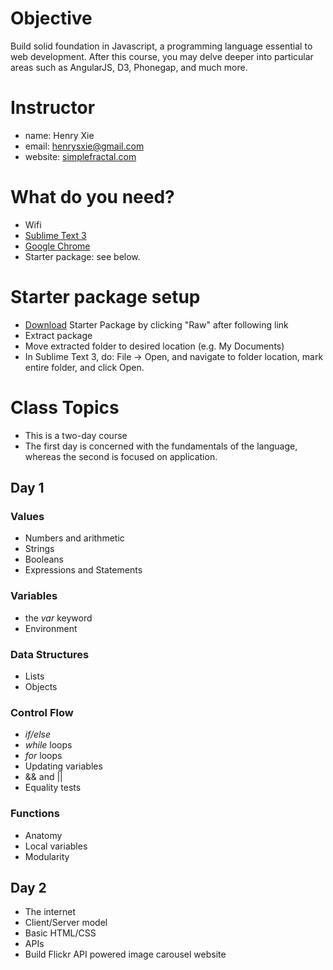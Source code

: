 # Objective
Build solid foundation in Javascript, a programming language essential to web development. After this course, you may delve deeper into particular areas such as AngularJS, D3, Phonegap, and much more.

# Instructor
- name: Henry Xie
- email: henrysxie@gmail.com
- website: [simplefractal.com](http://simplefractal.com)

# What do you need?
- Wifi
- [Sublime Text 3](http://www.sublimetext.com/3)
- [Google Chrome](https://www.google.com/chrome/browser/desktop/)
- Starter package: see below.

# Starter package setup
- [Download](https://github.com/xie1989/ga-intro-to-js/blob/master/introjs.zip) Starter Package by clicking "Raw" after following link
- Extract package
- Move extracted folder to desired location (e.g. My Documents)
- In Sublime Text 3, do: File -> Open, and navigate to folder location, mark entire folder, and click Open.

# Class Topics
- This is a two-day course
- The first day is concerned with the fundamentals of the language, whereas the second is focused on application.

## Day 1

### Values
- Numbers and arithmetic
- Strings
- Booleans
- Expressions and Statements

### Variables
- the *var* keyword
- Environment

### Data Structures
- Lists
- Objects

### Control Flow
- *if/else*
- *while* loops
- *for* loops
- Updating variables
- && and ||
- Equality tests

### Functions
- Anatomy
- Local variables
- Modularity


## Day 2
- The internet
- Client/Server model
- Basic HTML/CSS
- APIs
- Build Flickr API powered image carousel website

